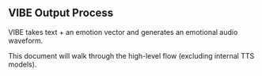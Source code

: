 ## VIBE Output Process

VIBE takes text + an emotion vector and generates an emotional audio waveform.

This document will walk through the high-level flow (excluding internal TTS models).
